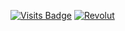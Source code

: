 <!--Started counting September 18th 2023 -->
[![Visits Badge](https://badges.pufler.dev/visits/bl4ckswordsman/bl4ckswordsman)](https://github.com/bl4ckswordsman)
<a href='https://revolut.me/ight' target="_blank"><img alt='Revolut' src='https://img.shields.io/badge/Donate-100000?style=flat&logo=Revolut&logoColor=191c1f&labelColor=FFFFFF&color=black'/></a>

<!--
**bl4ckswordsman/bl4ckswordsman** is a ✨ _special_ ✨ repository because its `README.md` (this file) appears on your GitHub profile.

Here are some ideas to get you started:

- 🔭 I’m currently working on ...
- 🌱 I’m currently learning ...
- 👯 I’m looking to collaborate on ...
- 🤔 I’m looking for help with ...
- 💬 Ask me about ...
- 📫 How to reach me: ...
- 😄 Pronouns: ...
- ⚡ Fun fact: ...
-->
